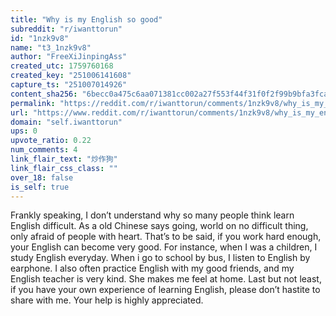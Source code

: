 ```yaml
---
title: "Why is my English so good"
subreddit: "r/iwanttorun"
id: "1nzk9v8"
name: "t3_1nzk9v8"
author: "FreeXiJinpingAss"
created_utc: 1759760168
created_key: "251006141608"
capture_ts: "251007014926"
content_sha256: "6becc0a475c6aa071381cc002a27f553f44f31f0f2f99b9bfa3fcadf80ffc8d7"
permalink: "https://reddit.com/r/iwanttorun/comments/1nzk9v8/why_is_my_english_so_good/"
url: "https://www.reddit.com/r/iwanttorun/comments/1nzk9v8/why_is_my_english_so_good/"
domain: "self.iwanttorun"
ups: 0
upvote_ratio: 0.22
num_comments: 4
link_flair_text: "炒作狗"
link_flair_css_class: ""
over_18: false
is_self: true
---
```


Frankly speaking, I don’t understand why so many people think learn
English difficult. As a old Chinese says going, world on no difficult
thing, only afraid of people with heart. That’s to be said, if you work
hard enough, your English can become very good. For instance, when I was
a children, I study English everyday. When i go to school by bus, I
listen to English by earphone. I also often practice English with my
good friends, and my English teacher is very kind. She makes me feel at
home. Last but not least, if you have your own experience of learning
English, please don’t hastite to share with me. Your help is highly
appreciated.
